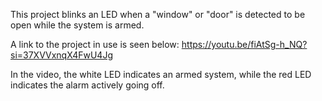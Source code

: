 This project blinks an LED when a "window" or "door" is detected to be open while the system is armed.

A link to the project in use is seen below:
https://youtu.be/fiAtSg-h_NQ?si=37XVVxnqX4FwU4Jg

In the video, the white LED indicates an armed system, while the red LED indicates the alarm actively going off.
